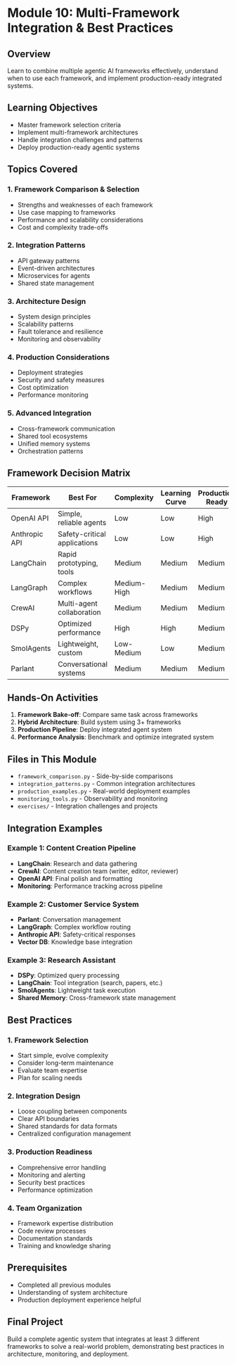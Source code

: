 # Module 10: Multi-Framework Integration & Best Practices

## Overview
Learn to combine multiple agentic AI frameworks effectively, understand when to use each framework, and implement production-ready integrated systems.

## Learning Objectives
- Master framework selection criteria
- Implement multi-framework architectures
- Handle integration challenges and patterns
- Deploy production-ready agentic systems

## Topics Covered

### 1. Framework Comparison & Selection
- Strengths and weaknesses of each framework
- Use case mapping to frameworks
- Performance and scalability considerations
- Cost and complexity trade-offs

### 2. Integration Patterns
- API gateway patterns
- Event-driven architectures
- Microservices for agents
- Shared state management

### 3. Architecture Design
- System design principles
- Scalability patterns
- Fault tolerance and resilience
- Monitoring and observability

### 4. Production Considerations
- Deployment strategies
- Security and safety measures
- Cost optimization
- Performance monitoring

### 5. Advanced Integration
- Cross-framework communication
- Shared tool ecosystems
- Unified memory systems
- Orchestration patterns

## Framework Decision Matrix

| Framework | Best For | Complexity | Learning Curve | Production Ready |
|-----------|----------|------------|----------------|------------------|
| OpenAI API | Simple, reliable agents | Low | Low | High |
| Anthropic API | Safety-critical applications | Low | Low | High |
| LangChain | Rapid prototyping, tools | Medium | Medium | Medium |
| LangGraph | Complex workflows | Medium-High | Medium | Medium |
| CrewAI | Multi-agent collaboration | Medium | Medium | Medium |
| DSPy | Optimized performance | High | High | Medium |
| SmolAgents | Lightweight, custom | Low-Medium | Low | Medium |
| Parlant | Conversational systems | Medium | Medium | Medium |

## Hands-On Activities
1. **Framework Bake-off**: Compare same task across frameworks
2. **Hybrid Architecture**: Build system using 3+ frameworks
3. **Production Pipeline**: Deploy integrated agent system
4. **Performance Analysis**: Benchmark and optimize integrated system

## Files in This Module
- `framework_comparison.py` - Side-by-side comparisons
- `integration_patterns.py` - Common integration architectures
- `production_examples.py` - Real-world deployment examples
- `monitoring_tools.py` - Observability and monitoring
- `exercises/` - Integration challenges and projects

## Integration Examples

### Example 1: Content Creation Pipeline
- **LangChain**: Research and data gathering
- **CrewAI**: Content creation team (writer, editor, reviewer)
- **OpenAI API**: Final polish and formatting
- **Monitoring**: Performance tracking across pipeline

### Example 2: Customer Service System
- **Parlant**: Conversation management
- **LangGraph**: Complex workflow routing
- **Anthropic API**: Safety-critical responses
- **Vector DB**: Knowledge base integration

### Example 3: Research Assistant
- **DSPy**: Optimized query processing
- **LangChain**: Tool integration (search, papers, etc.)
- **SmolAgents**: Lightweight task execution
- **Shared Memory**: Cross-framework state management

## Best Practices

### 1. Framework Selection
- Start simple, evolve complexity
- Consider long-term maintenance
- Evaluate team expertise
- Plan for scaling needs

### 2. Integration Design
- Loose coupling between components
- Clear API boundaries
- Shared standards for data formats
- Centralized configuration management

### 3. Production Readiness
- Comprehensive error handling
- Monitoring and alerting
- Security best practices
- Performance optimization

### 4. Team Organization
- Framework expertise distribution
- Code review processes
- Documentation standards
- Training and knowledge sharing

## Prerequisites
- Completed all previous modules
- Understanding of system architecture
- Production deployment experience helpful

## Final Project
Build a complete agentic system that integrates at least 3 different frameworks to solve a real-world problem, demonstrating best practices in architecture, monitoring, and deployment.